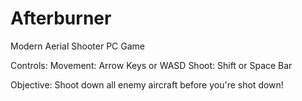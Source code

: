# Afterburner
Modern Aerial Shooter PC Game

Controls:
Movement: Arrow Keys or WASD
Shoot: Shift or Space Bar

Objective: Shoot down all enemy aircraft before you're shot down!
